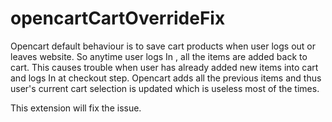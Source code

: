 # opencartCartOverrideFix
  Opencart default behaviour is to save cart products when user logs out or leaves website.
  So anytime user logs In , all the items are added back to cart. 
  This causes trouble when user has already added new items into cart and logs In at checkout step.
  Opencart adds all the previous items and thus user's current cart selection is updated which is useless most of the times.
  
  This extension will fix the issue. 
